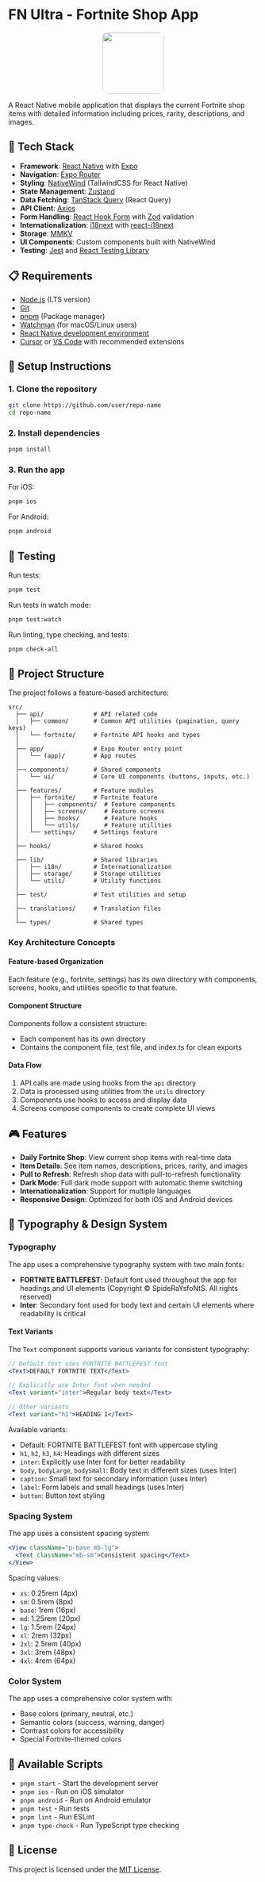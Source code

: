 # FN Ultra - Fortnite Shop App

<div align="center">
  <img src="./assets/icon.png" width="124px" style="border-radius:10px"/>
</div>

A React Native mobile application that displays the current Fortnite shop items with detailed information including prices, rarity, descriptions, and images.

## 🚀 Tech Stack

- **Framework**: [React Native](https://reactnative.dev/) with [Expo](https://expo.dev/)
- **Navigation**: [Expo Router](https://docs.expo.dev/router/introduction/)
- **Styling**: [NativeWind](https://www.nativewind.dev/) (TailwindCSS for React Native)
- **State Management**: [Zustand](https://github.com/pmndrs/zustand)
- **Data Fetching**: [TanStack Query](https://tanstack.com/query/latest) (React Query)
- **API Client**: [Axios](https://axios-http.com/)
- **Form Handling**: [React Hook Form](https://react-hook-form.com/) with [Zod](https://zod.dev/) validation
- **Internationalization**: [i18next](https://www.i18next.com/) with [react-i18next](https://react.i18next.com/)
- **Storage**: [MMKV](https://github.com/mrousavy/react-native-mmkv)
- **UI Components**: Custom components built with NativeWind
- **Testing**: [Jest](https://jestjs.io/) and [React Testing Library](https://testing-library.com/docs/react-testing-library/intro/)

## 📋 Requirements

- [Node.js](https://nodejs.org/en/) (LTS version)
- [Git](https://git-scm.com/)
- [pnpm](https://pnpm.io/installation) (Package manager)
- [Watchman](https://facebook.github.io/watchman/docs/install#buildinstall) (for macOS/Linux users)
- [React Native development environment](https://reactnative.dev/docs/environment-setup)
- [Cursor](https://www.cursor.com/) or [VS Code](https://code.visualstudio.com/download) with recommended extensions

## 🔧 Setup Instructions

### 1. Clone the repository

```bash
git clone https://github.com/user/repo-name
cd repo-name
```

### 2. Install dependencies

```bash
pnpm install
```

### 3. Run the app

For iOS:

```bash
pnpm ios
```

For Android:

```bash
pnpm android
```

## 🧪 Testing

Run tests:

```bash
pnpm test
```

Run tests in watch mode:

```bash
pnpm test:watch
```

Run linting, type checking, and tests:

```bash
pnpm check-all
```

## 📁 Project Structure

The project follows a feature-based architecture:

```
src/
  ├── api/              # API related code
  │   ├── common/       # Common API utilities (pagination, query keys)
  │   └── fortnite/     # Fortnite API hooks and types
  │
  ├── app/              # Expo Router entry point
  │   └── (app)/        # App routes
  │
  ├── components/       # Shared components
  │   └── ui/           # Core UI components (buttons, inputs, etc.)
  │
  ├── features/         # Feature modules
  │   ├── fortnite/     # Fortnite feature
  │   │   ├── components/  # Feature components
  │   │   ├── screens/     # Feature screens
  │   │   ├── hooks/       # Feature hooks
  │   │   └── utils/       # Feature utilities
  │   └── settings/     # Settings feature
  │
  ├── hooks/            # Shared hooks
  │
  ├── lib/              # Shared libraries
  │   ├── i18n/         # Internationalization
  │   ├── storage/      # Storage utilities
  │   └── utils/        # Utility functions
  │
  ├── test/             # Test utilities and setup
  │
  ├── translations/     # Translation files
  │
  └── types/            # Shared types
```

### Key Architecture Concepts

#### Feature-based Organization

Each feature (e.g., fortnite, settings) has its own directory with components, screens, hooks, and utilities specific to that feature.

#### Component Structure

Components follow a consistent structure:

- Each component has its own directory
- Contains the component file, test file, and index.ts for clean exports

#### Data Flow

1. API calls are made using hooks from the `api` directory
2. Data is processed using utilities from the `utils` directory
3. Components use hooks to access and display data
4. Screens compose components to create complete UI views

## 🎮 Features

- **Daily Fortnite Shop**: View current shop items with real-time data
- **Item Details**: See item names, descriptions, prices, rarity, and images
- **Pull to Refresh**: Refresh shop data with pull-to-refresh functionality
- **Dark Mode**: Full dark mode support with automatic theme switching
- **Internationalization**: Support for multiple languages
- **Responsive Design**: Optimized for both iOS and Android devices

## 🎨 Typography & Design System

### Typography

The app uses a comprehensive typography system with two main fonts:

- **FORTNITE BATTLEFEST**: Default font used throughout the app for headings and UI elements (Copyright © SpideRaYsfoNtS. All rights reserved)
- **Inter**: Secondary font used for body text and certain UI elements where readability is critical

#### Text Variants

The `Text` component supports various variants for consistent typography:

```jsx
// Default text uses FORTNITE BATTLEFEST font
<Text>DEFAULT FORTNITE TEXT</Text>

// Explicitly use Inter font when needed
<Text variant="inter">Regular body text</Text>

// Other variants
<Text variant="h1">HEADING 1</Text>
```

Available variants:

- Default: FORTNITE BATTLEFEST font with uppercase styling
- `h1`, `h2`, `h3`, `h4`: Headings with different sizes
- `inter`: Explicitly use Inter font for better readability
- `body`, `bodyLarge`, `bodySmall`: Body text in different sizes (uses Inter)
- `caption`: Small text for secondary information (uses Inter)
- `label`: Form labels and small headings (uses Inter)
- `button`: Button text styling

### Spacing System

The app uses a consistent spacing system:

```jsx
<View className="p-base mb-lg">
  <Text className="mb-sm">Consistent spacing</Text>
</View>
```

Spacing values:

- `xs`: 0.25rem (4px)
- `sm`: 0.5rem (8px)
- `base`: 1rem (16px)
- `md`: 1.25rem (20px)
- `lg`: 1.5rem (24px)
- `xl`: 2rem (32px)
- `2xl`: 2.5rem (40px)
- `3xl`: 3rem (48px)
- `4xl`: 4rem (64px)

### Color System

The app uses a comprehensive color system with:

- Base colors (primary, neutral, etc.)
- Semantic colors (success, warning, danger)
- Contrast colors for accessibility
- Special Fortnite-themed colors

## 📱 Available Scripts

- `pnpm start` - Start the development server
- `pnpm ios` - Run on iOS simulator
- `pnpm android` - Run on Android emulator
- `pnpm test` - Run tests
- `pnpm lint` - Run ESLint
- `pnpm type-check` - Run TypeScript type checking

## 📄 License

This project is licensed under the [MIT License](./LICENSE).
